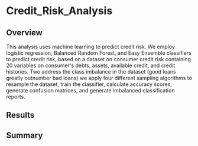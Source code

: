 # Credit_Risk_Analysis

## Overview

This analysis uses machine learning to predict credit risk. We employ logistic regression, Balanced Random Forest, and Easy Ensemble classifiers to predict credit risk, based on a dataset on consumer credit risk containing 20 variables on consumer's debts, assets, available credit, and credit histories. Two address the class imbalance in the dataset (good loans greatly outnumber bad loans) we apply four different sampling algorithms to resample the dataset, train the classifier, calculate accuracy scores, generate confusion matrices, and generate imbalanced classification reports.

## Results



## Summary
